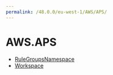 ```yaml
---
permalink: /48.0.0/eu-west-1/AWS/APS/
---
```


# AWS.APS



* [RuleGroupsNamespace](RuleGroupsNamespace.md)
* [Workspace](Workspace.md)